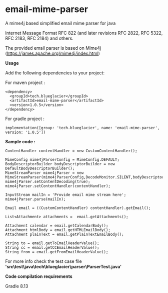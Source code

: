 # email-mime-parser
A mime4j based simplified email mime parser for java

Internet Message Format RFC 822 (and later revisions RFC 2822, RFC 5322, RFC 2183, RFC 2184) and others.

The provided email parser is based on Mime4j (https://james.apache.org/mime4j/index.html)

**Usage**

Add the following dependencies to your project:

For maven project :

```
<dependency>
  <groupId>tech.blueglacier</groupId>
  <artifactId>email-mime-parser</artifactId>
  <version>1.0.5</version>
</dependency>
```

For gradle project :

```
implementation([group: 'tech.blueglacier', name: 'email-mime-parser', version: '1.0.5'])
```

**Sample code :**
```
ContentHandler contentHandler = new CustomContentHandler();

MimeConfig mime4jParserConfig = MimeConfig.DEFAULT;
BodyDescriptorBuilder bodyDescriptorBuilder = new DefaultBodyDescriptorBuilder();
MimeStreamParser mime4jParser = new MimeStreamParser(mime4jParserConfig,DecodeMonitor.SILENT,bodyDescriptorBuilder);
mime4jParser.setContentDecoding(true);
mime4jParser.setContentHandler(contentHandler);

InputStream mailIn = 'Provide email mime stream here';
mime4jParser.parse(mailIn);

Email email = ((CustomContentHandler) contentHandler).getEmail();

List<Attachment> attachments =  email.getAttachments();
		
Attachment calendar = email.getCalendarBody();
Attachment htmlBody = email.getHTMLEmailBody();
Attachment plainText = email.getPlainTextEmailBody();
		
String to = email.getToEmailHeaderValue();
String cc = email.getCCEmailHeaderValue();
String from = email.getFromEmailHeaderValue();
```

For more info check the test case file **'src\test\java\tech\blueglacier\parser\ParserTest.java'**

**Code compilation requirements**

Gradle 8.13


